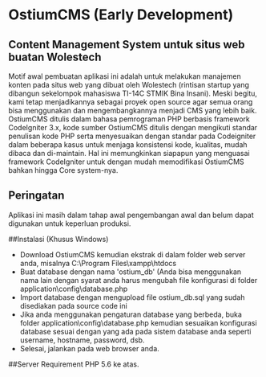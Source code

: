 # OstiumCMS (Early Development)
## Content Management System untuk situs web buatan Wolestech
Motif awal pembuatan aplikasi ini adalah untuk melakukan manajemen konten pada situs web yang dibuat oleh
Wolestech (rintisan startup yang dibangun sekelompok mahasiswa TI-14C STMIK Bina Insani). Meski begitu, kami tetap menjadikannya sebagai proyek open source agar semua orang bisa menggunakan dan mengembangkannya menjadi CMS yang lebih baik. OstiumCMS ditulis dalam bahasa pemrograman PHP berbasis framework CodeIgniter 3.x, kode sumber OstiumCMS ditulis dengan mengikuti standar penulisan kode PHP serta menyesuaikan dengan standar pada Codeigniter dalam beberapa kasus untuk menjaga konsistensi kode, kualitas, mudah dibaca dan di-maintain. Hal ini memungkinkan siapapun yang menguasai framework CodeIgniter untuk dengan mudah memodifikasi OstiumCMS bahkan hingga Core system-nya.

## Peringatan
Aplikasi ini masih dalam tahap awal pengembangan awal dan belum dapat digunakan untuk keperluan produksi.

##Instalasi (Khusus Windows)
- Download OstiumCMS kemudian ekstrak di dalam folder web server anda, misalnya C:\Program Files\xampp\htdocs
- Buat database dengan nama 'ostium_db' (Anda bisa menggunakan nama lain dengan syarat anda harus mengubah file konfigurasi di folder application\config\database.php
- Import database dengan mengupload file ostium_db.sql yang sudah disediakan pada source code ini
- Jika anda menggunakan pengaturan database yang berbeda, buka folder application\config\database.php kemudian sesuaikan konfigurasi database sesuai dengan yang ada pada sistem database anda seperti username, hostname, password, dsb.
- Selesai, jalankan pada web browser anda.

##Server Requirement
PHP 5.6 ke atas.
